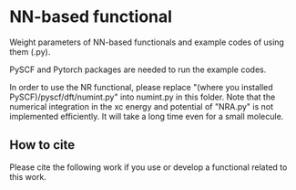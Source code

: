 NN-based functional
====

Weight parameters of NN-based functionals and example codes of using them (.py).

PySCF and Pytorch packages are needed to run the example codes.

In order to use the NR functional, please replace 
"(where you installed PySCF)/pyscf/dft/numint.py"
into numint.py in this folder.
Note that the numerical integration in the xc energy and potential of "NRA.py" is not implemented efficiently. It will take a long time even for a small molecule. 

## How to cite

Please cite the following work if you use or develop a functional related to this work.
